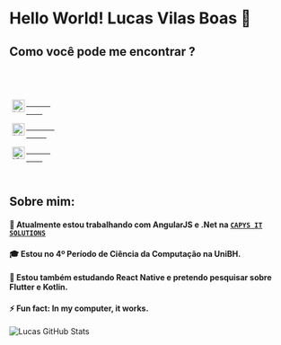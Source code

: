 # Hello World! Lucas Vilas Boas 👋
## Como você pode me encontrar ?
<code>
  <div style="margin-left:5px">
    <a target="_blank" href="https://www.linkedin.com/in/lucas-vilas-boas-l-a348b313a/">
      <img align="left" alt="LinkdeIN" width="22px" src="https://image.flaticon.com/icons/svg/1409/1409945.svg" />
    </a>
     <a target="_blank" href="mailto:lucasvilasboaslage@gmail.com">
       <img align="left" alt="LinkdeIN" width="22px" src="https://image.flaticon.com/icons/svg/732/732200.svg" />
     </a>
     <a target="_blank" href="https://api.whatsapp.com/send?phone=5531998702381">
      <img align="left" alt="Whatsapp" width="22px" src="https://image.flaticon.com/icons/svg/733/733585.svg" />
    </a>
 </div>
</code>

## Sobre mim:
#### 🔭 Atualmente estou trabalhando com AngularJS e .Net na  <code><a target="_blank" href="http://www.capys.com.br">CAPYS IT SOLUTIONS</a></code>
#### 🎓 Estou no 4º Período de Ciência da Computação na UniBH.
#### 💬 Estou também estudando React Native e pretendo pesquisar sobre Flutter e Kotlin.

#### ⚡ Fun fact: In my computer, it works.


![Lucas GitHub Stats](https://github-readme-stats.vercel.app/api?username=VilasBoas1407&show_icons=true)
<!--
**VilasBoas1407/VilasBoas1407** is a ✨ _special_ ✨ repository because its `README.md` (this file) appears on your GitHub profile.

Here are some ideas to get you started:

- 🔭 I’m currently working on ...
- 🌱 I’m currently learning ...
- 👯 I’m looking to collaborate on ...
- 🤔 I’m looking for help with ...
- 💬 Ask me about ...
- 📫 How to reach me: ...
- 😄 Pronouns: ...
- ⚡ Fun fact: ...
-->
